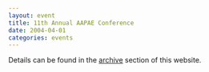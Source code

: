 ```yaml
---
layout: event
title: 11th Annual AAPAE Conference
date: 2004-04-01
categories: events
---
```



Details can be found in the [archive](/archives/) section of this website.